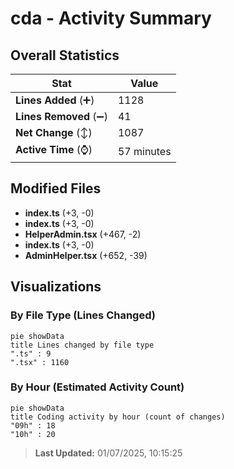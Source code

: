 # cda - Activity Summary 

## Overall Statistics

| Stat                   | Value                                                             |
| ---------------------- | ----------------------------------------------------------------- |
| **Lines Added** (➕)   | 1128                                          |
| **Lines Removed** (➖) | 41                                        |
| **Net Change** (↕)    | 1087                |
| **Active Time** (⌚)   | 57 minutes |


## Modified Files
- **index.ts** (+3, -0)
- **index.ts** (+3, -0)
- **HelperAdmin.tsx** (+467, -2)
- **index.ts** (+3, -0)
- **AdminHelper.tsx** (+652, -39)

## Visualizations

### By File Type (Lines Changed)

```mermaid
pie showData
title Lines changed by file type
".ts" : 9
".tsx" : 1160
```

### By Hour (Estimated Activity Count)

```mermaid
pie showData
title Coding activity by hour (count of changes)
"09h" : 18
"10h" : 20
```


> **Last Updated:** 01/07/2025, 10:15:25